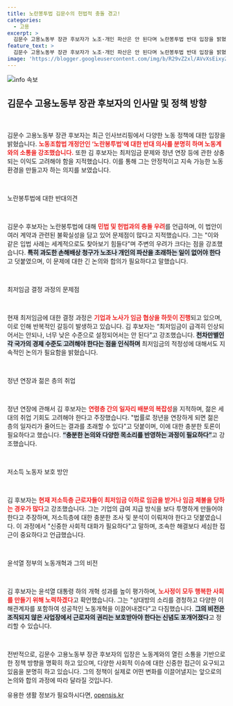 ```yaml
---
title: 노란봉투법 김문수의 헌법적 충돌 경고!
categories:
  - 고용
excerpt: >
  김문수 고용노동부 장관 후보자가 노조·개인 파산은 안 된다며 노란봉투법 반대 입장을 밝혔다. 최저임금 인상에 대한 신중한 접근과 젊은 층의 취업 기회도 강조하며, 복잡한 노동 문제의 해결을 위한 충분한 논의를 촉구했다.
feature_text: >
  김문수 고용노동부 장관 후보자가 노조·개인 파산은 안 된다며 노란봉투법 반대 입장을 밝혔다. 최저임금 인상에 대한 신중한 접근과 젊은 층의 취업 기회도 강조하며, 복잡한 노동 문제의 해결을 위한 충분한 논의를 촉구했다.
image: 'https://blogger.googleusercontent.com/img/b/R29vZ2xl/AVvXsEixyZcFfHzMRdzZMjFBmAUKJYCLCGyLL1o632UiGVXcaFdKo_bkvkuCioo0uUKlGfBVcT3P84aROyZIXSBEx3Aw5nCQ3pTgDom1WDC4m8eifvWiAmWEEVb4x6G_l8C0QH225ldMjyaFvpxGEBGNO37VmDTDMHGhJPq73UglMfDca1-0aw/s1600/blogspot.png'
---
```


<p><img src="https://blogger.googleusercontent.com/img/b/R29vZ2xl/AVvXsEixyZcFfHzMRdzZMjFBmAUKJYCLCGyLL1o632UiGVXcaFdKo_bkvkuCioo0uUKlGfBVcT3P84aROyZIXSBEx3Aw5nCQ3pTgDom1WDC4m8eifvWiAmWEEVb4x6G_l8C0QH225ldMjyaFvpxGEBGNO37VmDTDMHGhJPq73UglMfDca1-0aw/s1600/blogspot.png" alt="info 속보" /></p>

<h2 data-ke-size="size26">김문수 고용노동부 장관 후보자의 인사말 및 정책 방향</h2>

<p data-ke-size="size16">&nbsp;</p>

<p>김문수 고용노동부 장관 후보자는 최근 인사브리핑에서 다양한 노동 정책에 대한 입장을 밝혔습니다. <b><span style="color: #ee2323;">노동조합법 개정안인 ‘노란봉투법’에 대한 반대 의사를 분명히 하며 노동계와의 소통을 강조했습니다.</span></b> 또한 김 후보자는 최저임금 문제와 정년 연장 등에 관한 상충되는 이익도 고려해야 함을 지적했습니다. 이를 통해 그는 안정적이고 지속 가능한 노동 환경을 만들고자 하는 의지를 보였습니다. </p>

<p data-ke-size="size16">&nbsp;</p>

<p>노란봉투법에 대한 반대의견</p>

<p data-ke-size="size16">&nbsp;</p>

<p>김문수 후보자는 노란봉투법에 대해 <b><span style="color: #ee2323;">민법 및 헌법과의 충돌 우려</span></b>를 언급하며, 이 법안이 여러 계약과 관련된 불확실성을 담고 있어 문제점이 많다고 지적했습니다. 그는 "이와 같은 입법 사례는 세계적으로도 찾아보기 힘들다"며 주변의 우려가 크다는 점을 강조했습니다. <b><span style="background-color: #21538527;">특히 과도한 손해배상 청구가 노조나 개인의 파산을 초래하는 일이 없어야 한다</span></b>고 덧붙였으며, 이 문제에 대한 긴 논의와 합의가 필요하다고 말했습니다.</p>

<p data-ke-size="size16">&nbsp;</p>

<p>최저임금 결정 과정의 문제점</p>

<p data-ke-size="size16">&nbsp;</p>

<p>현재 최저임금에 대한 결정 과정은 <b><span style="color: #ee2323;">기업과 노사가 임금 협상을 하듯이 진행</span></b>되고 있으며, 이로 인해 반복적인 갈등이 발생하고 있습니다. 김 후보자는 “최저임금이 급격히 인상되어서는 안되나, 너무 낮은 수준으로 설정되어서는 안 된다”고 강조했습니다. <b><span style="background-color: #21538527;">천차만별인 각 국가의 경제 수준도 고려해야 한다는 점을 인식하며</span></b> 최저임금의 적정성에 대해서도 지속적인 논의가 필요함을 밝혔습니다.</p>

<p data-ke-size="size16">&nbsp;</p>

<p>정년 연장과 젊은 층의 취업</p>

<p data-ke-size="size16">&nbsp;</p>

<p>정년 연장에 관해서 김 후보자는 <b><span style="color: #ee2323;">연령층 간의 일자리 배분의 복잡성</span></b>을 지적하며, 젊은 세대의 취업 기회도 고려해야 한다고 주장했습니다. "법률로 정년을 연장하게 되면 젊은 층의 일자리가 줄어드는 결과를 초래할 수 있다"고 덧붙이며, 이에 대한 충분한 토론이 필요하다고 했습니다. <b><span style="background-color: #21538527;">“충분한 논의와 다양한 목소리를 반영하는 과정이 필요하다”</span></b>고 강조했습니다.</p>

<p data-ke-size="size16">&nbsp;</p>

<p>저소득 노동자 보호 방안</p>

<p data-ke-size="size16">&nbsp;</p>

<p>김 후보자는 <b><span style="color: #ee2323;">현재 저소득층 근로자들이 최저임금 이하로 임금을 받거나 임금 체불을 당하는 경우가 많다</span></b>고 강조했습니다. 그는 기업의 급여 지급 방식을 보다 투명하게 만들어야 한다고 주장하며, 저소득층에 대한 충분한 조사 및 분석이 이뤄져야 한다고 덧붙였습니다. 이 과정에서 "신중한 사회적 대화가 필요하다"고 말하며, 조속한 해결보다 세심한 접근이 중요하다고 언급했습니다.</p>

<p data-ke-size="size16">&nbsp;</p>

<p>윤석열 정부의 노동개혁과 그의 비전</p>

<p data-ke-size="size16">&nbsp;</p>

<p>김 후보자는 윤석열 대통령 하의 개혁 성과를 높이 평가하며, <b><span style="color: #ee2323;">노사정이 모두 행복한 사회를 만들기 위해 노력하겠다</span></b>고 확언했습니다. 그는 "상대방의 소리를 경청하고 다양한 이해관계자를 포함하여 성공적인 노동개혁을 이끌어내겠다"고 다짐했습니다. <b><span style="background-color: #21538527;">그의 비전은 조직되지 않은 사업장에서 근로자의 권리는 보호받아야 한다는 신념도 포개어졌다</span></b>고 정리할 수 있습니다. </p>

<p data-ke-size="size16">&nbsp;</p>

<p>전반적으로, 김문수 고용노동부 장관 후보자의 입장은 노동계와의 열린 소통을 기반으로 한 정책 방향을 명확히 하고 있으며, 다양한 사회적 이슈에 대한 신중한 접근이 요구되고 있음을 분명히 하고 있습니다. 그의 정책이 실제로 어떤 변화를 이끌어낼지는 앞으로의 논의와 합의 과정에 따라 달라질 것입니다.</p>
유용한 생활 정보가 필요하시다면, <a href="https://opensis.kr" rel="dofollow">opensis.kr</a>


